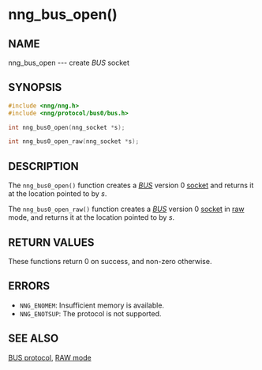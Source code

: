 # nng_bus_open()

## NAME

nng_bus_open --- create _BUS_ socket

## SYNOPSIS

```c
#include <nng/nng.h>
#include <nng/protocol/bus0/bus.h>

int nng_bus0_open(nng_socket *s);

int nng_bus0_open_raw(nng_socket *s);
```

## DESCRIPTION

The `nng_bus0_open()` function creates a [_BUS_](../../protocols/bus.md) version 0
[socket](nng_socket.md) and returns it at the location pointed to by _s_.

The `nng_bus0_open_raw()` function creates a [_BUS_](../../protocols/bus.md) version 0
[socket](nng_socket.md) in
[raw](../overview/raw.md) mode, and returns it at the location pointed to by _s_.

## RETURN VALUES

These functions return 0 on success, and non-zero otherwise.

## ERRORS

- `NNG_ENOMEM`: Insufficient memory is available.
- `NNG_ENOTSUP`: The protocol is not supported.

## SEE ALSO

[BUS protocol](../../protocols/bus.md),
[RAW mode](../../overview/raw.md)
